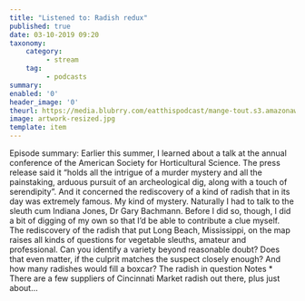 ```yaml
---
title: "Listened to: Radish redux"
published: true
date: 03-10-2019 09:20
taxonomy:
    category:
         - stream
    tag:
         - podcasts
summary:
enabled: '0'
header_image: '0'
theurl: https://media.blubrry.com/eatthispodcast/mange-tout.s3.amazonaws.com/2019/radish.mp3
image: artwork-resized.jpg
template: item
---
```

 
Episode summary: Earlier this summer, I learned about a talk at the annual conference of the American Society for Horticultural Science. The press release said it “holds all the intrigue of a murder mystery and all the painstaking, arduous pursuit of an archeological dig, along with a touch of serendipity”. And it concerned the rediscovery of a kind of radish that in its day was extremely famous. My kind of mystery. Naturally I had to talk to the sleuth cum Indiana Jones, Dr Gary Bachmann. Before I did so, though, I did a bit of digging of my own so that I’d be able to contribute a clue myself. The rediscovery of the radish that put Long Beach, Mississippi, on the map raises all kinds of questions for vegetable sleuths, amateur and professional. Can you identify a variety beyond reasonable doubt? Does that even matter, if the culprit matches the suspect closely enough? And how many radishes would fill a boxcar? The radish in question Notes * There are a few suppliers of Cincinnati Market radish out there, plus just about…

